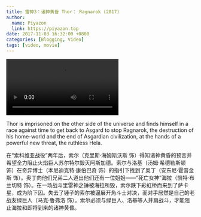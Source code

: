 ```yaml
---
title: 雷神3：诸神黄昏 Thor： Ragnarok (2017)
author:
  name: Piyazon
  link: https://piyazon.top
date: 2017-11-03 16:32:00 +0800
categories: [Blogging, Video]
tags: [video, movie]
---
```



<video id="player" class="weixin_video" playsinline controls x-webkit-airplay data-poster="https://git.lug.ustc.edu.cn/flame3/images/-/raw/main/movie/thor-3.jpg"
  wxv="wxv_2188183414623830017" src="">
  <track kind="captions" label="English" src="https://piyazon.top/storage/assets/subtitles/thor-3-ec.vtt" srclang="en"
    default />
</video>

Thor is imprisoned on the other side of the universe and finds himself in a race against time to get back to Asgard to stop Ragnarok, the destruction of his home-world and the end of Asgardian civilization, at the hands of a powerful new threat, the ruthless Hela.


在“索科维亚战役”两年后，索尔（克里斯·海姆斯沃斯 饰）得知诸神黄昏的预言并希望全力阻止火焰巨人苏尔特尔毁灭阿斯加德。索尔与洛基（汤姆·希德勒斯顿 饰）在奇异博士（本尼迪克特·康伯巴奇 饰）的指引下找到了奥丁（安东尼·霍普金斯 饰）。奥丁向他们兄弟二人道出他们还有一位姐姐——“死亡女神”海拉（凯特·布兰切特 饰）。在一场战斗里雷神之锤被海拉所毁，索尔跌下彩虹桥而来到了萨卡星，成为阶下囚。失去了锤子的索尔被逼展开角斗士对决，而对手居然是自己的老战友绿巨人（马克·鲁弗洛 饰）。索尔必须与绿巨人、洛基等人并肩战斗，才能阻止海拉和即将到来的诸神黄昏。